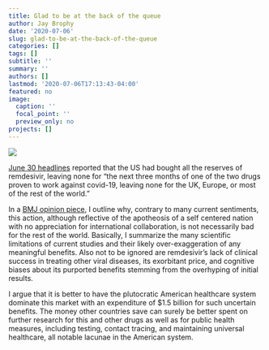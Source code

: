 ```yaml
---
title: Glad to be at the back of the queue
author: Jay Brophy
date: '2020-07-06'
slug: glad-to-be-at-the-back-of-the-queue
categories: []
tags: []
subtitle: ''
summary: ''
authors: []
lastmod: '2020-07-06T17:13:43-04:00'
featured: no
image:
  caption: ''
  focal_point: ''
  preview_only: no
projects: []
---
```




![](/img/pills_header.jpg)   

[June 30 headlines](https://www.theguardian.com/us-news/2020/jun/30/us-buys-up-world-stock-of-key-covid-19-drug?CMP=share_btn_tw) reported that the US had bought all the reserves of remdesivir, leaving none 
for “the next three months of one of the two drugs proven to work against covid-19, leaving none for the UK, Europe, or most of the rest of the world.” 

In a [BMJ opinion piece](https://blogs.bmj.com/bmj/2020/07/03/as-the-us-purchases-world-stocks-of-remdesivir-why-the-rest-of-the-world-should-be-glad-to-be-at-the-back-of-the-queue/), I outline why, contrary to many current sentiments, this action, although reflective of the apotheosis of a self centered nation with no appreciation for international collaboration, is not necessarily bad for the rest of the world. Basically, I summarize the many scientific limitations of current studies and their likely over-exaggeration of any meaningful benefits. Also not to be ignored are remdesivir’s lack of clinical success in treating other viral diseases, its exorbitant price, and cognitive biases about its purported benefits stemming from the overhyping of initial results.

I argue that it is better to have the plutocratic American healthcare system dominate this market with an expenditure of $1.5 billion for such uncertain benefits. The money other countries save can surely be better spent on further research for this and other drugs as well as for public health measures, including testing, contact tracing, and maintaining universal healthcare, all notable lacunae in the American system.

